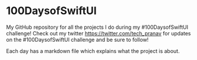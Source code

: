 # 100DaysofSwiftUI
My GitHub repository for all the projects I do during my #100DaysofSwiftUI challenge!
Check out my twitter https://twitter.com/tech_pranav for updates on the #100DaysofSwiftUI challenge and be sure to follow!

Each day has a markdown file which explains what the project is about.
